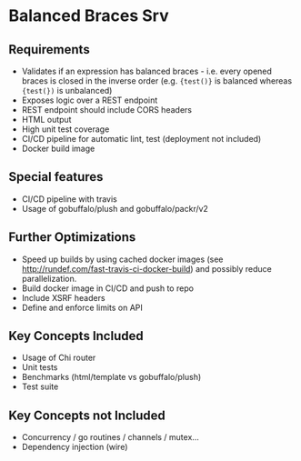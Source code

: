 # Balanced Braces Srv

## Requirements

- Validates if an expression has balanced braces - i.e. every opened braces is closed in the inverse order (e.g. `{test()}` is balanced whereas `{test(})` is unbalanced)
- Exposes logic over a REST endpoint
- REST endpoint should include CORS headers
- HTML output
- High unit test coverage
- CI/CD pipeline for automatic lint, test (deployment not included)
- Docker build image

## Special features

- CI/CD pipeline with travis
- Usage of gobuffalo/plush and gobuffalo/packr/v2

## Further Optimizations

- Speed up builds by using cached docker images (see <http://rundef.com/fast-travis-ci-docker-build>) and possibly reduce parallelization.
- Build docker image in CI/CD and push to repo
- Include XSRF headers
- Define and enforce limits on API

## Key Concepts Included

- Usage of Chi router
- Unit tests
- Benchmarks (html/template vs gobuffalo/plush)
- Test suite

## Key Concepts not Included

- Concurrency / go routines / channels / mutex...
- Dependency injection (wire)
